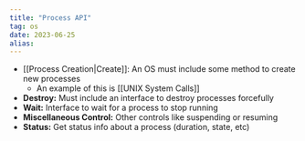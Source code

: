 ```yaml
---
title: "Process API"
tag: os
date: 2023-06-25
alias:
---
```


- [[Process Creation|Create]]: An OS must include some method to create new processes
	- An example of this is [[UNIX System Calls]]
- **Destroy:** Must include an interface to destroy processes forcefully
- **Wait:** Interface to wait for a process to stop running
- **Miscellaneous Control:** Other controls like suspending or resuming
- **Status:** Get status info about a process (duration, state, etc)

